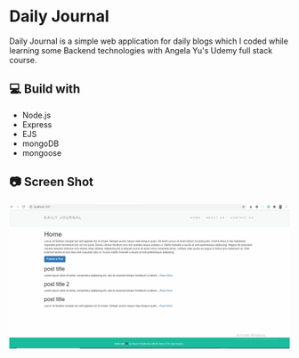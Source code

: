 # Daily Journal

Daily Journal is a simple web application for daily blogs which I coded while learning some Backend technologies with Angela Yu's Udemy full stack course.

## 💻 Build with

- Node.js
- Express
- EJS
- mongoDB
- mongoose

## 📷 Screen Shot

![](ex.gif)
